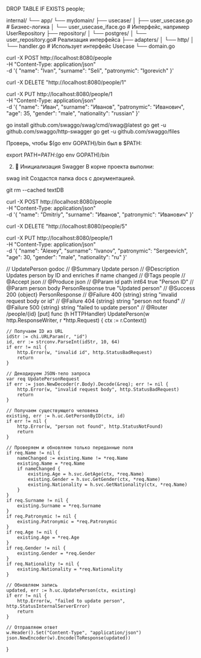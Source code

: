 
DROP TABLE IF EXISTS people;


internal/
└── app/
    └── mydomain/
        ├── usecase/
        │   ├── user_usecase.go        # Бизнес-логика
        │   └── user_usecase_iface.go  # Интерфейс, например UserRepository
        ├── repository/
        │   └── postgres/
        │       └── user_repository.go# Реализация интерфейса
        ├── adapters/
        │   └── http/
        │       └── handler.go         # Использует интерфейс Usecase
        └── domain.go


 curl -X POST http://localhost:8080/people \
  -H "Content-Type: application/json" \
  -d '{
    "name": "Ivan",
    "surname": "Seli",
    "patronymic": "Igorevich"
}'

curl -X DELETE "http://localhost:8080/people/1"


curl -X PUT http://localhost:8080/people/1 \
  -H "Content-Type: application/json" \
  -d '{
    "name": "Иван",
    "surname": "Иванов",
    "patronymic": "Иванович",
    "age": 35,
    "gender": "male",
    "nationality": "russian"
  }'






go install github.com/swaggo/swag/cmd/swag@latest
go get -u github.com/swaggo/http-swagger
go get -u github.com/swaggo/files

Проверь, чтобы $(go env GOPATH)/bin был в $PATH:


export PATH=$PATH:$(go env GOPATH)/bin

2. 📂 Инициализация Swagger
В корне проекта выполни:


swag init
Создастся папка docs с документацией.


git rm --cached textDB


curl -X POST http://localhost:8080/people \
  -H "Content-Type: application/json" \
  -d '{
    "name": "Dmitriy",
    "surname": "Иванов",
    "patronymic": "Иванович"
  }'

  curl -X DELETE "http://localhost:8080/people/5"


  curl -X PUT http://localhost:8080/people/1 \
  -H "Content-Type: application/json" \
  -d '{
    "name": "Alexey",
    "surname": "Ivanov",
    "patronymic": "Sergeevich",
    "age": 30,
    "gender": "male",
    "nationality": "ru"
  }'

  

// UpdatePerson godoc
// @Summary      Update person
// @Description  Updates person by ID and enriches if name changed
// @Tags         people
// @Accept       json
// @Produce      json
// @Param        id      path      int64             true  "Person ID"
// @Param        person  body      PersonResponse    true  "Updated person"
// @Success      200     {object}  PersonResponse
// @Failure      400     {string}  string  "invalid request body or id"
// @Failure      404     {string}  string  "person not found"
// @Failure      500     {string}  string  "failed to update person"
// @Router       /people/{id} [put]
func (h HTTPHandler) UpdatePerson(w http.ResponseWriter, r *http.Request) {
	ctx := r.Context()

	// Получаем ID из URL
	idStr := chi.URLParam(r, "id")
	id, err := strconv.ParseInt(idStr, 10, 64)
	if err != nil {
		http.Error(w, "invalid id", http.StatusBadRequest)
		return
	}

	// Декодируем JSON-тело запроса
	var req UpdatePersonRequest
	if err := json.NewDecoder(r.Body).Decode(&req); err != nil {
		http.Error(w, "invalid request body", http.StatusBadRequest)
		return
	}

	// Получаем существующего человека
	existing, err := h.uc.GetPersonByID(ctx, id)
	if err != nil {
		http.Error(w, "person not found", http.StatusNotFound)
		return
	}

	// Проверяем и обновляем только переданные поля
	if req.Name != nil {
		nameChanged := existing.Name != *req.Name
		existing.Name = *req.Name
		if nameChanged {
			existing.Age = h.svc.GetAge(ctx, *req.Name)
			existing.Gender = h.svc.GetGender(ctx, *req.Name)
			existing.Nationality = h.svc.GetNationality(ctx, *req.Name)
		}
	}
	if req.Surname != nil {
		existing.Surname = *req.Surname
	}
	if req.Patronymic != nil {
		existing.Patronymic = *req.Patronymic
	}
	if req.Age != nil {
		existing.Age = *req.Age
	}
	if req.Gender != nil {
		existing.Gender = *req.Gender
	}
	if req.Nationality != nil {
		existing.Nationality = *req.Nationality
	}

	// Обновляем запись
	updated, err := h.uc.UpdatePerson(ctx, existing)
	if err != nil {
		http.Error(w, "failed to update person", http.StatusInternalServerError)
		return
	}

	// Отправляем ответ
	w.Header().Set("Content-Type", "application/json")
	json.NewEncoder(w).Encode(ToResponse(updated))
}




